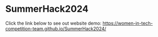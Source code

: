 # SummerHack2024
Click the link below to see out website demo: https://women-in-tech-competition-team.github.io/SummerHack2024/
